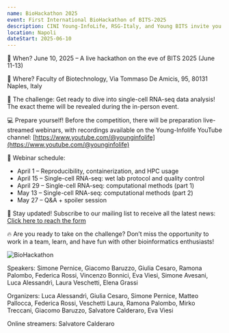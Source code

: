 ```yaml
---
name: BioHackathon 2025
event: First International BioHackathon of BITS-2025
description: CINI Young-InfoLife, RSG-Italy, and Young BITS invite you to the "First International Biohackathon of BITS", an exciting team-based bioinformatics challenge in collaboration with the BITS 2025 conference in Naples and the HPC4AI computing center of the University of Turin.
location: Napoli
dateStart: 2025-06-10
---
```


📅 When? June 10, 2025 – A live hackathon on the eve of BITS 2025 (June 11-13)

📍 Where? Faculty of Biotechnology, Via Tommaso De Amicis, 95, 80131 Naples, Italy

🔎 The challenge: Get ready to dive into single-cell RNA-seq data analysis! The exact theme will be revealed during the in-person event.

💻 Prepare yourself! Before the competition, there will be preparation live-streamed webinars, with recordings available on the Young-Infolife YouTube channel: [https://www.youtube.com/@younginfolife](https://www.youtube.com/@younginfolife)

📅 Webinar schedule:

- April 1 – Reproducibility, containerization, and HPC usage
- April 15 – Single-cell RNA-seq: wet lab protocol and quality control
- April 29 – Single-cell RNA-seq: computational methods (part 1)
- May 13 – Single-cell RNA-seq: computational methods (part 2)
- May 27 – Q&A + spoiler session

📩 Stay updated! Subscribe to our mailing list to receive all the latest news: [Click here to reach the form](https://forms.gle/ZSA11FSSkVMqNKye9)

🔥 Are you ready to take on the challenge? Don’t miss the opportunity to work in a team, learn, and have fun with other bioinformatics enthusiasts!

![BioHackathon](/events/2025BioHackathon/BioHackathon.png)

Speakers: Simone Pernice, Giacomo Baruzzo, Giulia Cesaro, Ramona Palombo, Federica Rossi, Vincenzo Bonnici, Eva Viesi, Simone Avesani, Luca Alessandrì, Laura Veschetti, Elena Grassi

Organizers: Luca Alessandrì, Giulia Cesaro, Simone Pernice, Matteo Pallocca, Federica Rossi, Veschetti Laura, Ramona Palombo, Mirko Treccani, Giacomo Baruzzo, Salvatore Calderaro, Eva Viesi

Online streamers: Salvatore Calderaro
